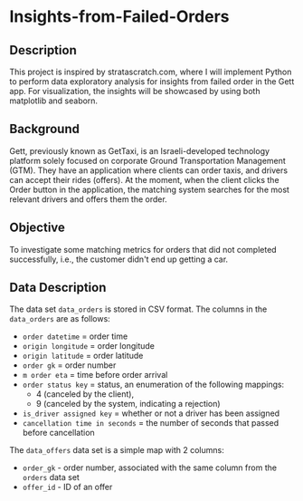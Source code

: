 # Insights-from-Failed-Orders

## Description

This project is inspired by stratascratch.com, where I will implement Python to perform data exploratory analysis for insights from failed order in the Gett app. For visualization, the insights will be showcased by using both matplotlib and seaborn. 

## Background

Gett, previously known as GetTaxi, is an Israeli-developed technology platform solely focused on corporate Ground Transportation Management (GTM). They have an application where clients can order taxis, and drivers can accept their rides (offers). At the moment, when the client clicks the Order button in the application, the matching system searches for the most relevant drivers and offers them the order. 

## Objective

To investigate some matching metrics for orders that did not completed successfully, i.e., the customer didn't end up getting a car.

## Data Description

The data set `data_orders` is stored in CSV format. The columns in the `data_orders` are as follows:

- `order datetime` = order time 
- `origin longitude` = order longitude 
- `origin latitude` = order latitude
- `order gk` = order number 
- `m order eta` = time before order arrival
- `order status key` = status, an enumeration of the following mappings:
    - 4 (canceled by the client), 
    - 9 (canceled by the system, indicating a rejection)
- `is_driver assigned key` = whether or not a driver has been assigned 
- `cancellation time in seconds` = the number of seconds that passed before cancellation

The `data_offers` data set is a simple map with 2 columns:
- `order_gk` - order number, associated with the same column from the `orders` data set
- `offer_id` - ID of an offer
